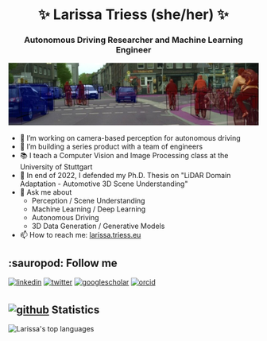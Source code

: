 <h1 align="center">✨    Larissa Triess (she/her)    ✨</h1>
<h3 align="center">Autonomous Driving Researcher and Machine Learning Engineer</h3>

<p align="center"><img src=cityscapes.jpeg /></a></p>

- 🔭 I’m working on camera-based perception for autonomous driving
- 🌱 I’m building a series product with a team of engineers
- 📚 I teach a Computer Vision and Image Processing class at the University of Stuttgart
- :dizzy: In end of 2022, I defended my Ph.D. Thesis on "LiDAR Domain Adaptation - Automotive 3D Scene Understanding"
- 💬 Ask me about
  - Perception / Scene Understanding
  - Machine Learning / Deep Learning
  - Autonomous Driving
  - 3D Data Generation / Generative Models
- 📫 How to reach me: [larissa.triess.eu](https://larissa.triess.eu)
  
<h2 align="left">:sauropod: Follow me</h2>
<p align="left">
<a href="https://linkedin.com/in/ltriess" target="_blank">
<img src=https://img.shields.io/badge/LinkedIn-0077B5?style=for-the-badge&logo=linkedin&logoColor=white alt=linkedin style="margin-bottom: 5px;" /></a>
<a href="https://twitter.com/larissa_triess" target="_blank">
<img src=https://img.shields.io/badge/Twitter-1DA1F2?style=for-the-badge&logo=twitter&logoColor=white alt=twitter style="margin-bottom: 5ox;" /></a>
<a href="https://scholar.google.com/citations?user=cBH8pFUAAAAJ" target="_blank">
<img src=https://img.shields.io/badge/Google%20Scholar-4285F4?style=for-the-badge&logo=google-scholar&logoColor=white alt=googlescholar style="margin-bottom: 5px;" /></a>
<a href="https://orcid.org/0000-0003-0037-8460" target="_blank">
<img src=https://img.shields.io/badge/orcid-A6CE39?style=for-the-badge&logo=orcid&logoColor=white alt=orcid style="margin-bottom: 5px;" /></a>
</p>

<h2 align="left">
<a href="https://github.com/ltriess" target="_blank">
<img src=https://img.shields.io/badge/GitHub-100000?style=for-the-badge&logo=github&logoColor=white alt=github /></a>
Statistics
</h2>

![Larissa's top languages](https://github-readme-stats.vercel.app/api/top-langs/?username=ltriess&exclude_repo=ltriess.github.io&hide=jupyter%20notebook&langs_count=10&theme=dracula&layout=compact)

